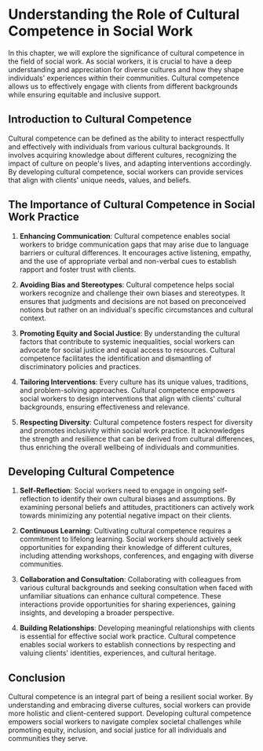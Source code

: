 Understanding the Role of Cultural Competence in Social Work
=======================================================================

In this chapter, we will explore the significance of cultural competence in the field of social work. As social workers, it is crucial to have a deep understanding and appreciation for diverse cultures and how they shape individuals' experiences within their communities. Cultural competence allows us to effectively engage with clients from different backgrounds while ensuring equitable and inclusive support.

Introduction to Cultural Competence
-----------------------------------

Cultural competence can be defined as the ability to interact respectfully and effectively with individuals from various cultural backgrounds. It involves acquiring knowledge about different cultures, recognizing the impact of culture on people's lives, and adapting interventions accordingly. By developing cultural competence, social workers can provide services that align with clients' unique needs, values, and beliefs.

The Importance of Cultural Competence in Social Work Practice
-------------------------------------------------------------

1. **Enhancing Communication**: Cultural competence enables social workers to bridge communication gaps that may arise due to language barriers or cultural differences. It encourages active listening, empathy, and the use of appropriate verbal and non-verbal cues to establish rapport and foster trust with clients.

2. **Avoiding Bias and Stereotypes**: Cultural competence helps social workers recognize and challenge their own biases and stereotypes. It ensures that judgments and decisions are not based on preconceived notions but rather on an individual's specific circumstances and cultural context.

3. **Promoting Equity and Social Justice**: By understanding the cultural factors that contribute to systemic inequalities, social workers can advocate for social justice and equal access to resources. Cultural competence facilitates the identification and dismantling of discriminatory policies and practices.

4. **Tailoring Interventions**: Every culture has its unique values, traditions, and problem-solving approaches. Cultural competence empowers social workers to design interventions that align with clients' cultural backgrounds, ensuring effectiveness and relevance.

5. **Respecting Diversity**: Cultural competence fosters respect for diversity and promotes inclusivity within social work practice. It acknowledges the strength and resilience that can be derived from cultural differences, thus enriching the overall wellbeing of individuals and communities.

Developing Cultural Competence
------------------------------

1. **Self-Reflection**: Social workers need to engage in ongoing self-reflection to identify their own cultural biases and assumptions. By examining personal beliefs and attitudes, practitioners can actively work towards minimizing any potential negative impact on their clients.

2. **Continuous Learning**: Cultivating cultural competence requires a commitment to lifelong learning. Social workers should actively seek opportunities for expanding their knowledge of different cultures, including attending workshops, conferences, and engaging with diverse communities.

3. **Collaboration and Consultation**: Collaborating with colleagues from various cultural backgrounds and seeking consultation when faced with unfamiliar situations can enhance cultural competence. These interactions provide opportunities for sharing experiences, gaining insights, and developing a broader perspective.

4. **Building Relationships**: Developing meaningful relationships with clients is essential for effective social work practice. Cultural competence enables social workers to establish connections by respecting and valuing clients' identities, experiences, and cultural heritage.

Conclusion
----------

Cultural competence is an integral part of being a resilient social worker. By understanding and embracing diverse cultures, social workers can provide more holistic and client-centered support. Developing cultural competence empowers social workers to navigate complex societal challenges while promoting equity, inclusion, and social justice for all individuals and communities they serve.
